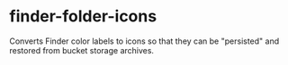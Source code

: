 # finder-folder-icons
Converts Finder color labels to icons so that they can be "persisted" and restored from bucket storage archives.
